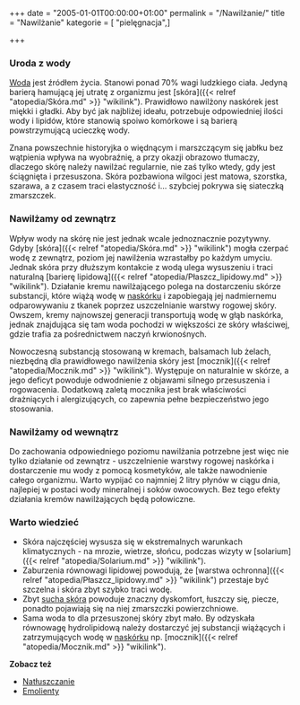 +++
date = "2005-01-01T00:00:00+01:00"
permalink = "/Nawilżanie/"
title = "Nawilżanie"
kategorie = [ "pielęgnacja",]

+++

### Uroda z wody

[Woda](/atopedia/Woda "wikilink") jest źródłem życia. Stanowi ponad 70% wagi ludzkiego ciała. Jedyną barierą hamującą jej utratę z organizmu jest [skóra]({{< relref "atopedia/Skóra.md" >}} "wikilink"). Prawidłowo nawilżony naskórek jest miękki i gładki. Aby być jak najbliżej ideału, potrzebuje odpowiedniej ilości wody i lipidów, które stanowią spoiwo komórkowe i są barierą powstrzymującą ucieczkę wody.

Znana powszechnie historyjka o więdnącym i marszczącym się jabłku bez wątpienia wpływa na wyobraźnię, a przy okazji obrazowo tłumaczy, dlaczego skórę należy nawilżać regularnie, nie zaś tylko wtedy, gdy jest ściągnięta i przesuszona. Skóra pozbawiona wilgoci jest matowa, szorstka, szarawa, a z czasem traci elastyczność i... szybciej pokrywa się siateczką zmarszczek.

### Nawilżamy od zewnątrz

Wpływ wody na skórę nie jest jednak wcale jednoznacznie pozytywny. Gdyby [skóra]({{< relref "atopedia/Skóra.md" >}} "wikilink") mogła czerpać wodę z zewnątrz, poziom jej nawilżenia wzrastałby po każdym umyciu. Jednak skóra przy dłuższym kontakcie z wodą ulega wysuszeniu i traci naturalną [barierę lipidową]({{< relref "atopedia/Płaszcz_lipidowy.md" >}} "wikilink"). Działanie kremu nawilżającego polega na dostarczeniu skórze substancji, które wiążą wodę w [naskórku](/atopedia/naskórek "wikilink") i zapobiegają jej nadmiernemu odparowywaniu z tkanek poprzez uszczelnianie warstwy rogowej skóry. Owszem, kremy najnowszej generacji transportują wodę w głąb naskórka, jednak znajdująca się tam woda pochodzi w większości ze skóry właściwej, gdzie trafia za pośrednictwem naczyń krwionośnych.

Nowoczesną substancją stosowaną w kremach, balsamach lub żelach, niezbędną dla prawidłowego nawilżenia skóry jest [mocznik]({{< relref "atopedia/Mocznik.md" >}} "wikilink"). Występuje on naturalnie w skórze, a jego deficyt powoduje odwodnienie z objawami silnego przesuszenia i rogowacenia. Dodatkową zaletą mocznika jest brak właściwości drażniących i alergizujących, co zapewnia pełne bezpieczeństwo jego stosowania.

### Nawilżamy od wewnątrz

Do zachowania odpowiedniego poziomu nawilżania potrzebne jest więc nie tylko działanie od zewnątrz - uszczelnienie warstwy rogowej naskórka i dostarczenie mu wody z pomocą kosmetyków, ale także nawodnienie całego organizmu. Warto wypijać co najmniej 2 litry płynów w ciągu dnia, najlepiej w postaci wody mineralnej i soków owocowych. Bez tego efekty działania kremów nawilżających będą połowiczne.

### Warto wiedzieć

-   Skóra najczęściej wysusza się w ekstremalnych warunkach klimatycznych - na mrozie, wietrze, słońcu, podczas wizyty w [solarium]({{< relref "atopedia/Solarium.md" >}} "wikilink").
-   Zaburzenia równowagi lipidowej powodują, że [warstwa ochronna]({{< relref "atopedia/Płaszcz_lipidowy.md" >}} "wikilink") przestaje być szczelna i skóra zbyt szybko traci wodę.
-   Zbyt [sucha skóra](/atopedia/sucha_skóra "wikilink") powoduje znaczny dyskomfort, łuszczy się, piecze, ponadto pojawiają się na niej zmarszczki powierzchniowe.
-   Sama woda to dla przesuszonej skóry zbyt mało. By odzyskała równowagę hydrolipidową należy dostarczyć jej substancji wiążących i zatrzymujących wodę w [naskórku](/atopedia/naskórek "wikilink") np. [mocznik]({{< relref "atopedia/Mocznik.md" >}} "wikilink").

**Zobacz też**

-   [Natłuszczanie](/atopedia/Natłuszczanie "wikilink")
-   [Emolienty](/atopedia/Emolienty "wikilink")
